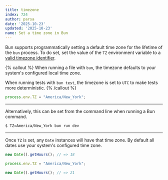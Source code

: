 ```yaml
---
title: timezone
index: 724
author: parsa
date: '2025-10-23'
updated: '2025-10-23'
name: Set a time zone in Bun
---
```


Bun supports programmatically setting a default time zone for the lifetime of the `bun` process. To do set, set the value of the `TZ` environment variable to a [valid timezone identifier](https://en.wikipedia.org/wiki/List_of_tz_database_time_zones).

{% callout %}
When running a file with `bun`, the timezone defaults to your system's configured local time zone.

When running tests with `bun test`, the timezone is set to `UTC` to make tests more deterministic.
{% /callout %}

```ts
process.env.TZ = "America/New_York";
```

---

Alternatively, this can be set from the command line when running a Bun command.

```sh
$ TZ=America/New_York bun run dev
```

---

Once `TZ` is set, any `Date` instances will have that time zone. By default all dates use your system's configured time zone.

```ts
new Date().getHours(); // => 18

process.env.TZ = "America/New_York";

new Date().getHours(); // => 21
```
